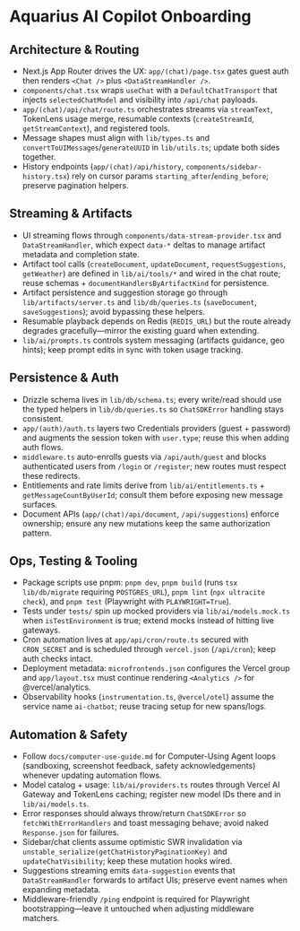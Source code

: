 # Aquarius AI Copilot Onboarding

## Architecture & Routing
- Next.js App Router drives the UX: `app/(chat)/page.tsx` gates guest auth then renders `<Chat />` plus `<DataStreamHandler />`.
- `components/chat.tsx` wraps `useChat` with a `DefaultChatTransport` that injects `selectedChatModel` and visibility into `/api/chat` payloads.
- `app/(chat)/api/chat/route.ts` orchestrates streams via `streamText`, TokenLens usage merge, resumable contexts (`createStreamId`, `getStreamContext`), and registered tools.
- Message shapes must align with `lib/types.ts` and `convertToUIMessages`/`generateUUID` in `lib/utils.ts`; update both sides together.
- History endpoints (`app/(chat)/api/history`, `components/sidebar-history.tsx`) rely on cursor params `starting_after`/`ending_before`; preserve pagination helpers.

## Streaming & Artifacts
- UI streaming flows through `components/data-stream-provider.tsx` and `DataStreamHandler`, which expect `data-*` deltas to manage artifact metadata and completion state.
- Artifact tool calls (`createDocument`, `updateDocument`, `requestSuggestions`, `getWeather`) are defined in `lib/ai/tools/*` and wired in the chat route; reuse schemas + `documentHandlersByArtifactKind` for persistence.
- Artifact persistence and suggestion storage go through `lib/artifacts/server.ts` and `lib/db/queries.ts` (`saveDocument`, `saveSuggestions`); avoid bypassing these helpers.
- Resumable playback depends on Redis (`REDIS_URL`) but the route already degrades gracefully—mirror the existing guard when extending.
- `lib/ai/prompts.ts` controls system messaging (artifacts guidance, geo hints); keep prompt edits in sync with token usage tracking.

## Persistence & Auth
- Drizzle schema lives in `lib/db/schema.ts`; every write/read should use the typed helpers in `lib/db/queries.ts` so `ChatSDKError` handling stays consistent.
- `app/(auth)/auth.ts` layers two Credentials providers (guest + password) and augments the session token with `user.type`; reuse this when adding auth flows.
- `middleware.ts` auto-enrolls guests via `/api/auth/guest` and blocks authenticated users from `/login` or `/register`; new routes must respect these redirects.
- Entitlements and rate limits derive from `lib/ai/entitlements.ts` + `getMessageCountByUserId`; consult them before exposing new message surfaces.
- Document APIs (`app/(chat)/api/document`, `/api/suggestions`) enforce ownership; ensure any new mutations keep the same authorization pattern.

## Ops, Testing & Tooling
- Package scripts use pnpm: `pnpm dev`, `pnpm build` (runs `tsx lib/db/migrate` requiring `POSTGRES_URL`), `pnpm lint` (`npx ultracite check`), and `pnpm test` (Playwright with `PLAYWRIGHT=True`).
- Tests under `tests/` spin up mocked providers via `lib/ai/models.mock.ts` when `isTestEnvironment` is true; extend mocks instead of hitting live gateways.
- Cron automation lives at `app/api/cron/route.ts` secured with `CRON_SECRET` and is scheduled through `vercel.json` (`/api/cron`); keep auth checks intact.
- Deployment metadata: `microfrontends.json` configures the Vercel group and `app/layout.tsx` must continue rendering `<Analytics />` for @vercel/analytics.
- Observability hooks (`instrumentation.ts`, `@vercel/otel`) assume the service name `ai-chatbot`; reuse tracing setup for new spans/logs.

## Automation & Safety
- Follow `docs/computer-use-guide.md` for Computer-Using Agent loops (sandboxing, screenshot feedback, safety acknowledgements) whenever updating automation flows.
- Model catalog + usage: `lib/ai/providers.ts` routes through Vercel AI Gateway and TokenLens caching; register new model IDs there and in `lib/ai/models.ts`.
- Error responses should always throw/return `ChatSDKError` so `fetchWithErrorHandlers` and toast messaging behave; avoid naked `Response.json` for failures.
- Sidebar/chat clients assume optimistic SWR invalidation via `unstable_serialize(getChatHistoryPaginationKey)` and `updateChatVisibility`; keep these mutation hooks wired.
- Suggestions streaming emits `data-suggestion` events that `DataStreamHandler` forwards to artifact UIs; preserve event names when expanding metadata.
- Middleware-friendly `/ping` endpoint is required for Playwright bootstrapping—leave it untouched when adjusting middleware matchers.
